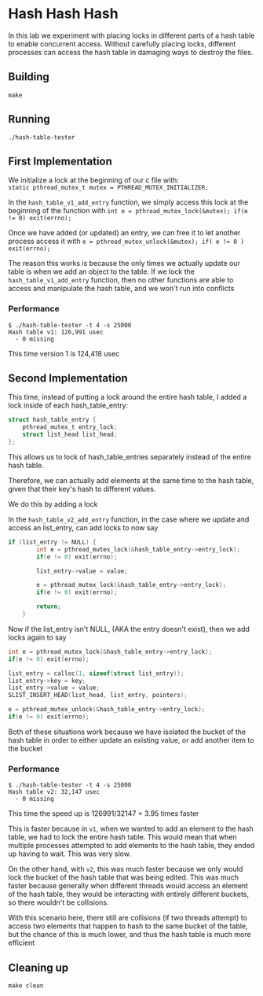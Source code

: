 # Hash Hash Hash
In this lab we experiment with placing locks in different parts of a hash
table to enable concurrent access. Without carefully placing locks, different
processes can access the hash table in damaging ways to destroy the files. 

## Building
```shell
make
```

## Running
```shell
./hash-table-tester
```

## First Implementation
We initialize a lock at the beginning of our c file with:  
`static pthread_mutex_t mutex = PTHREAD_MUTEX_INITIALIZER;`

In the `hash_table_v1_add_entry` function, we simply access this lock at
the beginning of the function with
`int e = pthread_mutex_lock(&mutex); if(e != 0) exit(errno);`

Once we have added (or updated) an entry, we can free it to let another 
process access it with 
`e = pthread_mutex_unlock(&mutex); if( e != 0 ) exit(errno);`

The reason this works is because the only times we actually update our 
table is when we add an object to the table. If we lock the 
`hash_table_v1_add_entry` function, then no other functions are able to access
and manipulate the hash table, and we won't run into conflicts

### Performance
```shell
$ ./hash-table-tester -t 4 -s 25000
Hash table v1: 126,991 usec
  - 0 missing
```

This time version 1 is 124,418 usec

## Second Implementation

This time, instead of putting a lock around the entire hash table, I added
a lock inside of each hash_table_entry:

```c
struct hash_table_entry {
	pthread_mutex_t entry_lock;
	struct list_head list_head;
};
```
This allows us to lock of hash_table_entries separately instead of the entire
hash table.

Therefore, we can actually add elements at the same time to the hash table,
given that their key's hash to different values. 

We do this by adding a lock 

In the `hash_table_v2_add_entry` function, in the case where we update and
access an list_entry, can add locks to now say
```c
if (list_entry != NULL) {
		int e = pthread_mutex_lock(&hash_table_entry->entry_lock);
		if(e != 0) exit(errno);

		list_entry->value = value;

		e = pthread_mutex_lock(&hash_table_entry->entry_lock);
		if(e != 0) exit(errno);

		return;
	}
```
Now if the list_entry isn't NULL, (AKA the entry doesn't exist), then we 
add locks again to say

```c
int e = pthread_mutex_lock(&hash_table_entry->entry_lock);
if(e != 0) exit(errno);

list_entry = calloc(1, sizeof(struct list_entry));
list_entry->key = key;
list_entry->value = value;
SLIST_INSERT_HEAD(list_head, list_entry, pointers);

e = pthread_mutex_unlock(&hash_table_entry->entry_lock);
if(e != 0) exit(errno);
```
Both of these situations work because we have isolated the bucket of the hash 
table in order to either update an existing value, or add another item to 
the bucket

### Performance
```shell
$ ./hash-table-tester -t 4 -s 25000
Hash table v2: 32,147 usec
  - 0 missing
```

This time the speed up is 126991/32147 = 3.95 times faster

This is faster because in `v1`, when we wanted to add an element to the hash
table, we had to lock the entire hash table. This would mean that when multiple
processes attempted to add elements to the hash table, they ended up having to
wait. This was very slow.

On the other hand, with `v2`, this was much faster because we only would lock
the bucket of the hash table that was being edited. This was much faster because
generally when different threads would access an element of the hash table, they
would be interacting with entirely different buckets, so there wouldn't be 
collisions. 

With this scenario here, there still are collisions (if two threads attempt) to
access two elements that happen to hash to the same bucket of the table, but
the chance of this is much lower, and thus the hash table is much more efficient

## Cleaning up
```shell
make clean
```